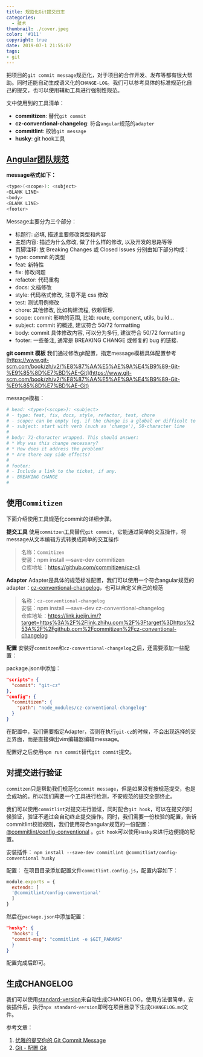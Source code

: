 ```yaml
---
title: 规范化Git提交日志
categories:
  - 技术
thumbnail: ./cover.jpeg
color: '#111'
copyright: true
date: 2019-07-1 21:55:07
tags:
- git
---
```


把项目的`git commit message`规范化，对于项目的合作开发、发布等都有很大帮助。同时还能自动生成语义化的`CHANGE-LOG`。我们可以参考具体的标准规范化自己的提交，也可以使用辅助工具进行强制性规范。
<!-- more -->

文中使用到的工具清单：

* **commitizen**: 替代`git commit`
* **cz-conventional-changelog**: 符合`angular`规范的`adapter`
* **commitlint**: 校验`git message`
* **husky**: git hook工具

## [Angular团队规范](https://github.com/angular/angular.js/blob/master/DEVELOPERS.md#-git-commit-guidelines)

**message格式如下：**

```bash
<type>(<scope>): <subject>
<BLANK LINE>
<body>
<BLANK LINE>
<footer>
```

Message主要分为三个部分：

* 标题行: 必填, 描述主要修改类型和内容
* 主题内容: 描述为什么修改, 做了什么样的修改, 以及开发的思路等等
* 页脚注释: 放 Breaking Changes 或 Closed Issues
分别由如下部分构成：
* type: commit 的类型
* feat: 新特性
* fix: 修改问题
* refactor: 代码重构
* docs: 文档修改
* style: 代码格式修改, 注意不是 css 修改
* test: 测试用例修改
* chore: 其他修改, 比如构建流程, 依赖管理.
* scope: commit 影响的范围, 比如: route, component, utils, build…
* subject: commit 的概述, 建议符合  50/72 formatting
* body: commit 具体修改内容, 可以分为多行, 建议符合 50/72 formatting
* footer: 一些备注, 通常是 BREAKING CHANGE 或修复的 bug 的链接.

**git commit 模板**
我们通过修改git配置，指定message模板具体配置参考[https://www.git-scm.com/book/zh/v2/%E8%87%AA%E5%AE%9A%E4%B9%89-Git-%E9%85%8D%E7%BD%AE-Git](https://www.git-scm.com/book/zh/v2/%E8%87%AA%E5%AE%9A%E4%B9%89-Git-%E9%85%8D%E7%BD%AE-Git)

message模板：

```bash
# head: <type>(<scope>): <subject>
# - type: feat, fix, docs, style, refactor, test, chore
# - scope: can be empty (eg. if the change is a global or difficult to assign to a single component)
# - subject: start with verb (such as 'change'), 50-character line
#
# body: 72-character wrapped. This should answer:
# * Why was this change necessary?
# * How does it address the problem?
# * Are there any side effects?
#
# footer: 
# - Include a link to the ticket, if any.
# - BREAKING CHANGE
#
```

## 使用`Commitizen`

下面介绍使用工具规范化commit的详细步骤。

**提交工具**
使用`commitzen`工具替代`git commit`，它能通过简单的交互操作，将message从文本编辑方式转换成简单的交互操作

> 名称：`Commitizen`  
> 安装：npm install —save-dev commitizen  
> 仓库地址：https://github.com/commitizen/cz-cli  

**Adapter**
Adapter是具体的规范标准配置，我们可以使用一个符合angular规范的adapter：[cz-conventional-changelog](https://link.juejin.im/?target=https%3A%2F%2Flink.zhihu.com%2F%3Ftarget%3Dhttps%253A%2F%2Fgithub.com%2Fcommitizen%2Fcz-conventional-changelog)，也可以自定义自己的规范

> 名称：`cz-conventional-changelog`  
> 安装：npm install —save-dev cz-conventional-changelog  
> 仓库地址：https://link.juejin.im/?target=https%3A%2F%2Flink.zhihu.com%2F%3Ftarget%3Dhttps%253A%2F%2Fgithub.com%2Fcommitizen%2Fcz-conventional-changelog  

**配置**
安装好`commitzen`和`cz-conventional-changelog`之后，还需要添加一些配置：

package.json中添加：

```json
"scripts": {
  "commit": "git-cz"
},
"config": {
  "commitizen": {
    "path": "node_modules/cz-conventional-changelog"
  }
}
```

在配置中，我们需要指定Adapter，否则在执行`git-cz`的时候，不会出现选择的交互界面，而是直接弹出vim编辑器编辑message。

配置好之后使用`npm run commit`替代`git commit`提交。

## 对提交进行验证

`commitzen`只是帮助我们规范化`commit message`，但是如果没有按规范提交，也是会成功的。所以我们需要一个工具进行检测，不安规范的提交全部终止。

我们可以使用`commitlint`对提交进行验证，同时配合`git hook`，可以在提交的时候验证，验证不通过会自动终止提交操作。同时，我们需要一份校验的配置，告诉commitlint校验规则，我们使用符合angular规范的一份配置： [@commitlint/config-conventional](https://link.juejin.im/?target=https%3A%2F%2Flink.zhihu.com%2F%3Ftarget%3Dhttps%253A%2F%2Fgithub.com%2Fmarionebl%2Fcommitlint%2Ftree%2Fmaster%2F%2540commitlint%2Fconfig-conventional) 。`git hook`可以使用`Husky`来进行边便捷的配置。

安装插件： `npm install --save-dev commitlint @commitlint/config-conventional husky`

配置：
在项目目录添加配置文件`commitlint.config.js`，配置内容如下：

```javascript
module.exports = {
  extends: [
  '@commitlint/config-conventional'
  ]
}
```

然后在`package.json`中添加配置：

```json
"husky": {
  "hooks": {
  "commit-msg": "commitlint -e $GIT_PARAMS"
  }
}
```

配置完成后即可。

## 生成CHANGELOG

我们可以使用[standard-version](https://github.com/conventional-changelog/standard-version)来自动生成CHANGELOG，使用方法很简单，安装插件后，执行`npx standard-version`即可在项目目录下生成`CHANGELOG.md`文件。

参考文章：

1. [优雅的提交你的 Git Commit Message](https://juejin.im/post/5afc5242f265da0b7f44bee4)
2. [Git - 配置 Git](https://www.git-scm.com/book/zh/v2/%E8%87%AA%E5%AE%9A%E4%B9%89-Git-%E9%85%8D%E7%BD%AE-Git)
